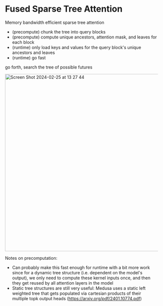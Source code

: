 # Fused Sparse Tree Attention

Memory bandwidth efficient sparse tree attention

- (precompute) chunk the tree into query blocks
- (precompute) compute unique ancestors, attention mask, and leaves for each block
- (runtime) only load keys and values for the query block's unique ancestors and leaves
- (runtime) go fast

go forth, search the tree of possible futures

<img width="583" alt="Screen Shot 2024-02-25 at 13 27 44" src="https://github.com/austinsilveria/fstattention/assets/26588632/ed924ebd-5690-4b6a-84cb-0861ff6fa0fb">

Notes on precomputation:
  - Can probably make this fast enough for runtime with a bit more work since for a dynamic tree structure (i.e. dependent on the model's output), we only need to compute these kernel inputs once, and then they get reused by all attention layers in the model
  - Static tree structures are still very useful: Medusa uses a static left weighted tree that gets populated via cartesian products of their multiple topk output heads (https://arxiv.org/pdf/2401.10774.pdf)
